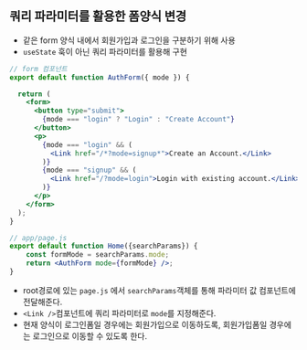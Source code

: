 ## 쿼리 파라미터를 활용한 폼양식 변경

- 같은 form 양식 내에서 회원가입과 로그인을 구분하기 위해 사용
- `useState` 훅이 아닌 쿼리 파라미터를 활용해 구현

```jsx
// form 컴포넌트
export default function AuthForm({ mode }) {

  return (
    <form>
      <button type="submit">
        {mode === "login" ? "Login" : "Create Account"}
      </button>
      <p>
        {mode === "login" && (
          <Link href="/*?mode=signup*">Create an Account.</Link>
        )}
        {mode === "signup" && (
          <Link href="/?mode=login">Login with existing account.</Link>
        )}
      </p>
    </form>
  );
}

// app/page.js
export default function Home({searchParams}) {
	const formMode = searchParams.mode;
	return <AuthForm mode={formMode} />;
}
```

- root경로에 있는 `page.js` 에서 `searchParams`객체를 통해 파라미터 값 컴포넌트에 전달해준다.
- `<Link />`컴포넌트에 쿼리 파라미터로 `mode`를 지정해준다.
- 현재 양식이 로그인폼일 경우에는 회원가입으로 이동하도록, 회원가입폼일 경우에는 로그인으로 이동할 수 있도록 한다.
